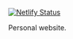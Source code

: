 [![Netlify Status](https://api.netlify.com/api/v1/badges/f314ea73-efea-4ad5-8d89-1d4e9e95154d/deploy-status)](https://app.netlify.com/sites/modest-murdock-627748/deploys)

Personal website. 
